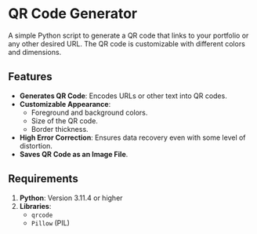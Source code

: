 # QR Code Generator

A simple Python script to generate a QR code that links to your portfolio or any other desired URL. The QR code is customizable with different colors and dimensions.

## Features
- **Generates QR Code**: Encodes URLs or other text into QR codes.
- **Customizable Appearance**:
  - Foreground and background colors.
  - Size of the QR code.
  - Border thickness.
- **High Error Correction**: Ensures data recovery even with some level of distortion.
- **Saves QR Code as an Image File**.

## Requirements
1. **Python**: Version 3.11.4 or higher
2. **Libraries**:
   - `qrcode`
   - `Pillow` (PIL)

